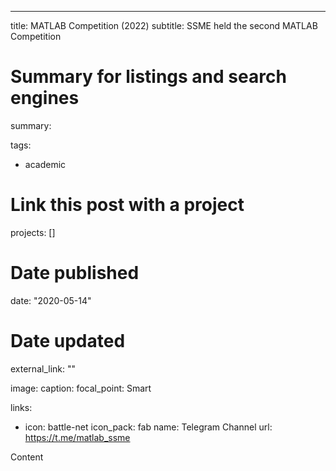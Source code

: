 ---
title: MATLAB Competition (2022)
subtitle: SSME held the second MATLAB Competition

# Summary for listings and search engines
summary:

tags:
- academic

# Link this post with a project
projects: []

# Date published
date: "2020-05-14"

# Date updated
external_link: ""

image:
  caption:
  focal_point: Smart

links:

- icon: battle-net
  icon_pack: fab
  name: Telegram Channel
  url: https://t.me/matlab_ssme

Content
